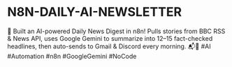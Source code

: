 # N8N-DAILY-AI-NEWSLETTER
🚀 Built an AI-powered Daily News Digest in n8n! Pulls stories from BBC RSS &amp; News API, uses Google Gemini to summarize into 12–15 fact-checked headlines, then auto-sends to Gmail &amp; Discord every morning. 📬💬  #AI #Automation #n8n #GoogleGemini #NoCode
